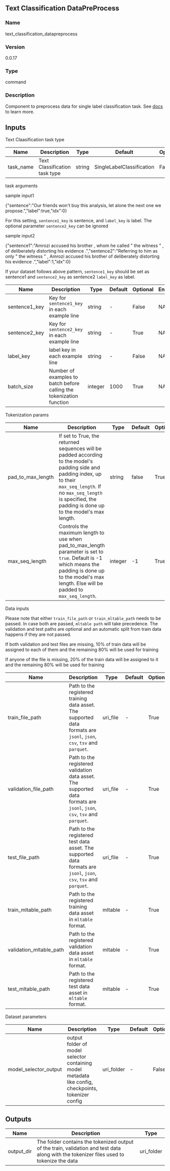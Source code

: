 ## Text Classification DataPreProcess

### Name 

text_classification_datapreprocess

### Version 

0.0.17

### Type 

command

### Description 

Component to preprocess data for single label classification task. See [docs](https://aka.ms/azureml/components/text_classification_datapreprocess) to learn more.

## Inputs 

Text Claasification task type

| Name      | Description                   | Type   | Default                   | Optional | Enum                          |
| --------- | ----------------------------- | ------ | ------------------------- | -------- | ----------------------------- |
| task_name | Text Classification task type | string | SingleLabelClassification | False    | ['SingleLabelClassification'] |



task arguments

sample input1

{"sentence":"Our friends won't buy this analysis, let alone the next one we propose.","label":true,"idx":0}

For this setting, `sentence1_key` is sentence, and `label_key` is label. The optional parameter `sentence2_key` can be ignored

sample input2

{"sentence1":"Amrozi accused his brother , whom he called \" the witness \" , of deliberately distorting his evidence .","sentence2":"Referring to him as only \" the witness \" , Amrozi accused his brother of deliberately distorting his evidence .","label":1,"idx":0}

If your dataset follows above pattern, `sentence1_key` should be set as sentence1 and `sentence2_key` as sentence2 `label_key` as label.

| Name          | Description                                                          | Type    | Default | Optional | Enum |
| ------------- | -------------------------------------------------------------------- | ------- | ------- | -------- | ---- |
| sentence1_key | Key for `sentence1_key` in each example line                         | string  | -       | False    | NA   |
| sentence2_key | Key for `sentence2_key` in each example line                         | string  | -       | True     | NA   |
| label_key     | label key in each example line                                       | string  | -       | False    | NA   |
| batch_size    | Number of examples to batch before calling the tokenization function | integer | 1000    | True     | NA   |



Tokenization params

| Name              | Description                                                                                                                                                                                                                         | Type    | Default | Optional | Enum              |
| ----------------- | ----------------------------------------------------------------------------------------------------------------------------------------------------------------------------------------------------------------------------------- | ------- | ------- | -------- | ----------------- |
| pad_to_max_length | If set to True, the returned sequences will be padded according to the model's padding side and padding index, up to their `max_seq_length`. If no `max_seq_length` is specified, the padding is done up to the model's max length. | string  | false   | True     | ['true', 'false'] |
| max_seq_length    | Controls the maximum length to use when pad_to_max_length parameter is set to `true`. Default is -1 which means the padding is done up to the model's max length. Else will be padded to `max_seq_length`.                          | integer | -1      | True     | NA                |



Data inputs

Please note that either `train_file_path` or `train_mltable_path` needs to be passed. In case both are passed, `mltable path` will take precedence. The validation and test paths are optional and an automatic split from train data happens if they are not passed.

If both validation and test files are missing, 10% of train data will be assigned to each of them and the remaining 80% will be used for training

If anyone of the file is missing, 20% of the train data will be assigned to it and the remaining 80% will be used for training

| Name                    | Description                                                                                                               | Type     | Default | Optional | Enum |
| ----------------------- | ------------------------------------------------------------------------------------------------------------------------- | -------- | ------- | -------- | ---- |
| train_file_path         | Path to the registered training data asset. The supported data formats are `jsonl`, `json`, `csv`, `tsv` and `parquet`.   | uri_file | -       | True     | NA   |
| validation_file_path    | Path to the registered validation data asset. The supported data formats are `jsonl`, `json`, `csv`, `tsv` and `parquet`. | uri_file | -       | True     | NA   |
| test_file_path          | Path to the registered test data asset. The supported data formats are `jsonl`, `json`, `csv`, `tsv` and `parquet`.       | uri_file | -       | True     | NA   |
| train_mltable_path      | Path to the registered training data asset in `mltable` format.                                                           | mltable  | -       | True     | NA   |
| validation_mltable_path | Path to the registered validation data asset in `mltable` format.                                                         | mltable  | -       | True     | NA   |
| test_mltable_path       | Path to the registered test data asset in `mltable` format.                                                               | mltable  | -       | True     | NA   |



Dataset parameters

| Name                  | Description                                                                                          | Type       | Default | Optional | Enum |
| --------------------- | ---------------------------------------------------------------------------------------------------- | ---------- | ------- | -------- | ---- |
| model_selector_output | output folder of model selector containing model metadata like config, checkpoints, tokenizer config | uri_folder | -       | False    | NA   |

## Outputs 

| Name       | Description                                                                                                                              | Type       |
| ---------- | ---------------------------------------------------------------------------------------------------------------------------------------- | ---------- |
| output_dir | The folder contains the tokenized output of the train, validation and test data along with the tokenizer files used to tokenize the data | uri_folder |